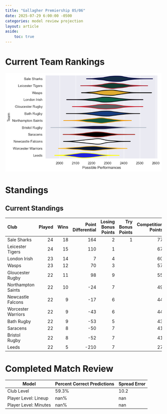 ```yaml
---  
title: "Gallagher Premiership 05/06"  
date: 2025-07-29 6:00:00 -0500  
categories: model review projection  
layout: article  
aside:  
    toc: true  
---
```

# Current Team Rankings


![Club Rankings](plots/rankings_Gallagher_Premiership_0506.png)
# Standings

## Current Standings


| Club               |   Played |   Wins |   Point Differential |   Losing Bonus Points |   Try Bonus Points |   Competition Points |
|:-------------------|---------:|-------:|---------------------:|----------------------:|-------------------:|---------------------:|
| Sale Sharks        |       24 |     18 |                  164 |                     2 |                  1 |                   77 |
| Leicester Tigers   |       24 |     15 |                  110 |                     1 |                    |                   67 |
| London Irish       |       23 |     14 |                    7 |                     4 |                    |                   60 |
| Wasps              |       23 |     12 |                   70 |                     3 |                    |                   57 |
| Gloucester Rugby   |       22 |     11 |                   98 |                     9 |                    |                   55 |
| Northampton Saints |       22 |     10 |                  -24 |                     7 |                    |                   49 |
| Newcastle Falcons  |       22 |      9 |                  -17 |                     6 |                    |                   44 |
| Worcester Warriors |       22 |      9 |                  -43 |                     6 |                    |                   44 |
| Bath Rugby         |       22 |      9 |                  -53 |                     5 |                    |                   43 |
| Saracens           |       22 |      8 |                  -50 |                     7 |                    |                   41 |
| Bristol Rugby      |       22 |      8 |                  -52 |                     7 |                    |                   41 |
| Leeds              |       22 |      5 |                 -210 |                     7 |                    |                   27 |



# Completed Match Review


| Model | Percent Correct Predictions | Spread Error |
| ------ | ------ | ------ |
| Club Level | 59.3% | 10.2 |
| Player Level: Lineup | nan% | nan |
| Player Level: Minutes | nan% | nan |

